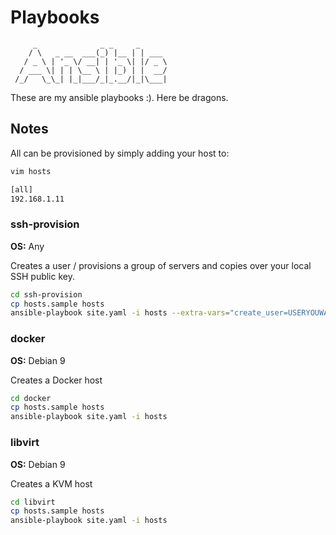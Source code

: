 # Playbooks

```
     _              _ _     _
    / \   _ __  ___(_) |__ | | ___
   / _ \ | '_ \/ __| | '_ \| |/ _ \
  / ___ \| | | \__ \ | |_) | |  __/
 /_/   \_\_| |_|___/_|_.__/|_|\___|
```

These are my ansible playbooks :). Here be dragons.


## Notes

All can be provisioned by simply adding your host to:

```sh
vim hosts

[all]
192.168.1.11
```

### ssh-provision

**OS:** Any

Creates a user / provisions a group of servers and copies over your local SSH public key.

```sh
cd ssh-provision
cp hosts.sample hosts
ansible-playbook site.yaml -i hosts --extra-vars="create_user=USERYOUWANTTOCREATE"
```


### docker

**OS:** Debian 9

Creates a Docker host

```sh
cd docker
cp hosts.sample hosts
ansible-playbook site.yaml -i hosts
```

### libvirt

**OS:** Debian 9

Creates a KVM host

```sh
cd libvirt
cp hosts.sample hosts
ansible-playbook site.yaml -i hosts
```
